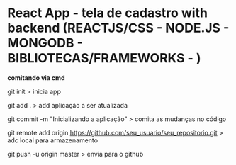 # React App - tela de cadastro with backend (REACTJS/CSS - NODE.JS - MONGODB - BIBLIOTECAS/FRAMEWORKS - )


**comitando via cmd**


git init > inicia app


git add . > add aplicação a ser atualizada


git commit -m "Inicializando a aplicação" > comita as mudanças no código


git remote add origin https://github.com/seu_usuario/seu_repositorio.git > adc local para armazenamento


git push -u origin master > envia para o github


